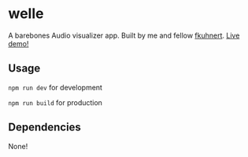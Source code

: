 # welle
A barebones Audio visualizer app.
Built by me and fellow [fkuhnert](https://github.com/fkuhnert).
[Live demo!](https://nidnogg.github.io/welle/)
## Usage

```npm run dev``` for development

 ```npm run build``` for production

## Dependencies 

None! 


